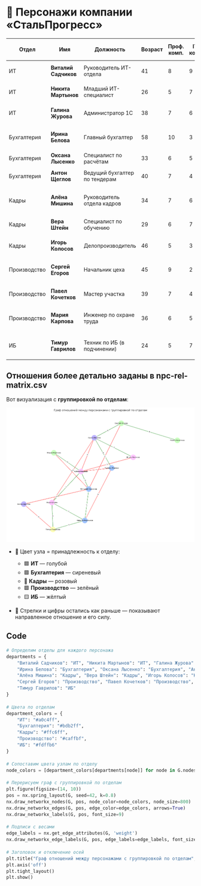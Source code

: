 # 👥 Персонажи компании «СтальПрогресс»



| Отдел        | Имя                        | Должность                        | Возраст | Проф. комп. | IT-комп. | Отношение к игроку | Отношения с другими персонажами        | Характеристика                          |
|--------------|-----------------------------|----------------------------------|---------|-------------|----------|--------------------|----------------------------------------|-----------------------------------------|
| ИТ           | **Виталий Садчиков**        | Руководитель ИТ-отдела          | 41      | 8           | 9        | 5 (настороженно)   | Дружит с Алёной, спорит с Сергеем      | Жёсткий, всё контролирует сам           |
| ИТ           | **Никита Мартынов**         | Младший ИТ-специалист            | 26      | 5           | 7        | 6 (дружелюбно)     | Уважает Виталия, дружит с Верой        | Спокойный, склонен учиться              |
| ИТ           | **Галина Журова**           | Администратор 1С                 | 38      | 7           | 6        | 5                  | Сдержанна с Ириной и Алёной            | Исполнительная, но бюрократка           |
| Бухгалтерия  | **Ирина Белова**            | Главный бухгалтер                | 58      | 10          | 3        | 5 (формально)      | Доверяет Сергею, конфликтует с Алёной  | Властная, опирается на регламенты       |
| Бухгалтерия  | **Оксана Лысенко**          | Специалист по расчётам           | 33      | 6           | 5        | 5                  | Следует за Ириной                      | Тихая, но внимательная                  |
| Бухгалтерия  | **Антон Щеглов**            | Ведущий бухгалтер по тендерам    | 40      | 7           | 4        | 4 (подозрительно)  | Вспыльчив, часто спорит с ИТ          | Осторожен, проверяет каждую бумагу      |
| Кадры        | **Алёна Мишина**            | Руководитель отдела кадров       | 34      | 7           | 6        | 5 (нейтрально)     | Дружит с Виталием, критикует Ирину     | Модернистка, открыта к изменениям       |
| Кадры        | **Вера Штейн**              | Специалист по обучению           | 29      | 6           | 7        | 6 (позитивно)      | Хорошо ладит с Тимуром и Никитой       | Энтузиаст, поддерживает инициативы      |
| Кадры        | **Игорь Колосов**           | Делопроизводитель                | 46      | 5           | 3        | 5                  | Консервативен, сторонник Ирины         | Медлителен, требует точности            |
| Производство | **Сергей Егоров**           | Начальник цеха                   | 45      | 9           | 2        | 5 (прагматично)    | Доверяет Ирине, не любит айтишников    | Жёсткий, решает быстро                  |
| Производство | **Павел Кочетков**          | Мастер участка                   | 39      | 7           | 4        | 5 (спокойно)       | Поддерживает Сергея                    | Спокойный, ориентирован на результат    |
| Производство | **Мария Карпова**           | Инженер по охране труда          | 36      | 6           | 5        | 6 (нейтрально)     | Уважает Алёну, раздражает Виталия      | Говорит формально, любит регламенты     |
| ИБ           | **Тимур Гаврилов**          | Техник по ИБ (в подчинении)      | 24      | 5           | 7        | 6 (лояльно)        | Дружит с Верой, смотрит на игрока как на наставника | Молодой, инициативный, хочет развиваться |

## Отношения более детально заданы в npc-rel-matrix.csv

Вот визуализация с **группировкой по отделам**:

![alt text](output.png)

- 🎨 Цвет узла = принадлежность к отделу:
  - 🟦 **ИТ** — голубой  
  - 🟪 **Бухгалтерия** — сиреневый  
  - 🌸 **Кадры** — розовый  
  - 🟩 **Производство** — зелёный  
  - 🟨 **ИБ** — жёлтый

- 🔁 Стрелки и цифры остались как раньше — показывают направленное отношение и его силу.

## Code

```python
# Определим отделы для каждого персонажа
departments = {
    "Виталий Садчиков": "ИТ", "Никита Мартынов": "ИТ", "Галина Журова": "ИТ",
    "Ирина Белова": "Бухгалтерия", "Оксана Лысенко": "Бухгалтерия", "Антон Щеглов": "Бухгалтерия",
    "Алёна Мишина": "Кадры", "Вера Штейн": "Кадры", "Игорь Колосов": "Кадры",
    "Сергей Егоров": "Производство", "Павел Кочетков": "Производство", "Мария Карпова": "Производство",
    "Тимур Гаврилов": "ИБ"
}

# Цвета по отделам
department_colors = {
    "ИТ": "#a0c4ff",
    "Бухгалтерия": "#bdb2ff",
    "Кадры": "#ffc6ff",
    "Производство": "#caffbf",
    "ИБ": "#fdffb6"
}

# Сопоставим цвета узлам по отделу
node_colors = [department_colors[departments[node]] for node in G.nodes]

# Перерисуем граф с группировкой по отделам
plt.figure(figsize=(14, 10))
pos = nx.spring_layout(G, seed=42, k=0.8)
nx.draw_networkx_nodes(G, pos, node_color=node_colors, node_size=800)
nx.draw_networkx_edges(G, pos, edge_color=edge_colors, arrows=True)
nx.draw_networkx_labels(G, pos, font_size=9)

# Подписи с весами
edge_labels = nx.get_edge_attributes(G, 'weight')
nx.draw_networkx_edge_labels(G, pos, edge_labels=edge_labels, font_size=8)

# Заголовок и отключение осей
plt.title("Граф отношений между персонажами с группировкой по отделам", fontsize=14)
plt.axis('off')
plt.tight_layout()
plt.show()
```
